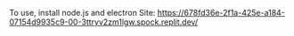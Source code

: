 To use, install node.js and electron
Site: https://678fd36e-2f1a-425e-a184-07154d9935c9-00-3ttryv2zm1lgw.spock.replit.dev/
